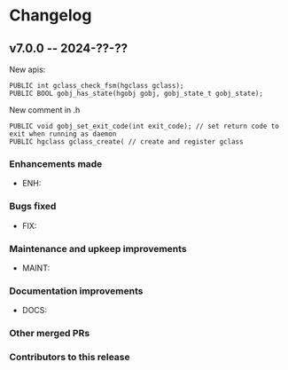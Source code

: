 # **Changelog**

## v7.0.0 -- 2024-??-??

New apis:

    PUBLIC int gclass_check_fsm(hgclass gclass);
    PUBLIC BOOL gobj_has_state(hgobj gobj, gobj_state_t gobj_state);

New comment in .h

    PUBLIC void gobj_set_exit_code(int exit_code); // set return code to exit when running as daemon
    PUBLIC hgclass gclass_create( // create and register gclass


<!-- ([full changelog](https://github.com/executablebooks/sphinx-book-theme/compare/v1.1.1...3da24da74f6042599fe6c9e2d612f5cbdef42280)) -->

### Enhancements made

- ENH:

### Bugs fixed

- FIX:

### Maintenance and upkeep improvements

- MAINT:

### Documentation improvements

- DOCS:

### Other merged PRs

### Contributors to this release
